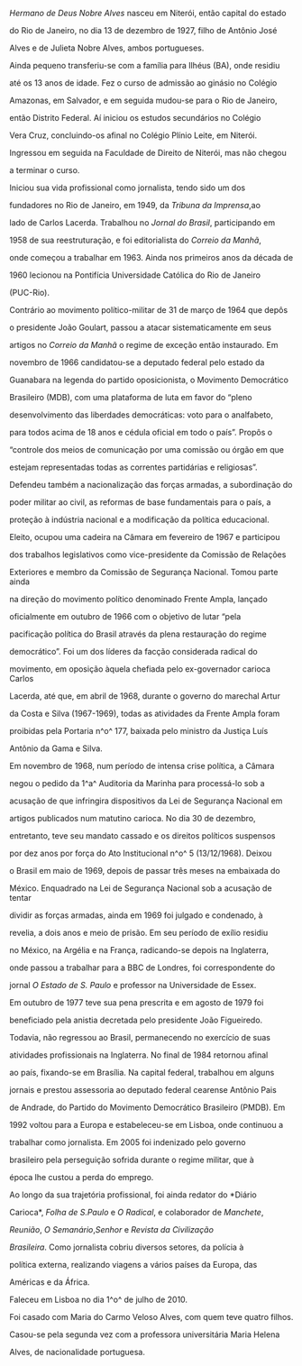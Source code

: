 

*Hermano de Deus Nobre Alves* nasceu em Niterói, então capital do estado

do Rio de Janeiro, no dia 13 de dezembro de 1927, filho de Antônio José

Alves e de Julieta Nobre Alves, ambos portugueses.



Ainda pequeno transferiu-se com a família para Ilhéus (BA), onde residiu

até os 13 anos de idade. Fez o curso de admissão ao ginásio no Colégio

Amazonas, em Salvador, e em seguida mudou-se para o Rio de Janeiro,

então Distrito Federal. Aí iniciou os estudos secundários no Colégio

Vera Cruz, concluindo-os afinal no Colégio Plínio Leite, em Niterói.

Ingressou em seguida na Faculdade de Direito de Niterói, mas não chegou

a terminar o curso.



Iniciou sua vida profissional como jornalista, tendo sido um dos

fundadores no Rio de Janeiro, em 1949, da *Tribuna* *da Imprensa*,ao

lado de Carlos Lacerda. Trabalhou no *Jornal do Brasil*, participando em

1958 de sua reestruturação, e foi editorialista do *Correio* *da Manhã*,

onde começou a trabalhar em 1963. Ainda nos primeiros anos da década de

1960 lecionou na Pontifícia Universidade Católica do Rio de Janeiro

(PUC-Rio).



Contrário ao movimento político-militar de 31 de março de 1964 que depôs

o presidente João Goulart, passou a atacar sistematicamente em seus

artigos no *Correio* *da Manhã* o regime de exceção então instaurado. Em

novembro de 1966 candidatou-se a deputado federal pelo estado da

Guanabara na legenda do partido oposicionista, o Movimento Democrático

Brasileiro (MDB), com uma plataforma de luta em favor do “pleno

desenvolvimento das liberdades democráticas: voto para o analfabeto,

para todos acima de 18 anos e cédula oficial em todo o país”. Propôs o

“controle dos meios de comunicação por uma comissão ou órgão em que

estejam representadas todas as correntes partidárias e religiosas”.

Defendeu também a nacionalização das forças armadas, a subordinação do

poder militar ao civil, as reformas de base fundamentais para o país, a

proteção à indústria nacional e a modificação da política educacional.



Eleito, ocupou uma cadeira na Câmara em fevereiro de 1967 e participou

dos trabalhos legislativos como vice-presidente da Comissão de Relações

Exteriores e membro da Comissão de Segurança Nacional. Tomou parte ainda

na direção do movimento político denominado Frente Ampla, lançado

oficialmente em outubro de 1966 com o objetivo de lutar “pela

pacificação política do Brasil através da plena restauração do regime

democrático”. Foi um dos líderes da facção considerada radical do

movimento, em oposição àquela chefiada pelo ex-governador carioca Carlos

Lacerda, até que, em abril de 1968, durante o governo do marechal Artur

da Costa e Silva (1967-1969), todas as atividades da Frente Ampla foram

proibidas pela Portaria n^o^ 177, baixada pelo ministro da Justiça Luís

Antônio da Gama e Silva.



Em novembro de 1968, num período de intensa crise política, a Câmara

negou o pedido da 1^a^ Auditoria da Marinha para processá-lo sob a

acusação de que infringira dispositivos da Lei de Segurança Nacional em

artigos publicados num matutino carioca. No dia 30 de dezembro,

entretanto, teve seu mandato cassado e os direitos políticos suspensos

por dez anos por força do Ato Institucional n^o^ 5 (13/12/1968). Deixou

o Brasil em maio de 1969, depois de passar três meses na embaixada do

México. Enquadrado na Lei de Segurança Nacional sob a acusação de tentar

dividir as forças armadas, ainda em 1969 foi julgado e condenado, à

revelia, a dois anos e meio de prisão. Em seu período de exílio residiu

no México, na Argélia e na França, radicando-se depois na Inglaterra,

onde passou a trabalhar para a BBC de Londres, foi correspondente do

jornal *O* *Estado de S. Paulo* e professor na Universidade de Essex.



Em outubro de 1977 teve sua pena prescrita e em agosto de 1979 foi

beneficiado pela anistia decretada pelo presidente João Figueiredo.

Todavia, não regressou ao Brasil, permanecendo no exercício de suas

atividades profissionais na Inglaterra. No final de 1984 retornou afinal

ao país, fixando-se em Brasília. Na capital federal, trabalhou em alguns

jornais e prestou assessoria ao deputado federal cearense Antônio Pais

de Andrade, do Partido do Movimento Democrático Brasileiro (PMDB). Em

1992 voltou para a Europa e estabeleceu-se em Lisboa, onde continuou a

trabalhar como jornalista. Em 2005 foi indenizado pelo governo

brasileiro pela perseguição sofrida durante o regime militar, que à

época lhe custou a perda do emprego.



Ao longo da sua trajetória profissional, foi ainda redator do *Diário

Carioca*, *Folha de S.Paulo* e *O Radical*, e colaborador de *Manchete*,

*Reunião*, *O* *Semanário*,*Senhor* e *Revista da* *Civilização*

*Brasileira*. Como jornalista cobriu diversos setores, da polícia à

política externa, realizando viagens a vários países da Europa, das

Américas e da África.



Faleceu em Lisboa no dia 1^o^ de julho de 2010.



Foi casado com Maria do Carmo Veloso Alves, com quem teve quatro filhos.

Casou-se pela segunda vez com a professora universitária Maria Helena

Alves, de nacionalidade portuguesa.



